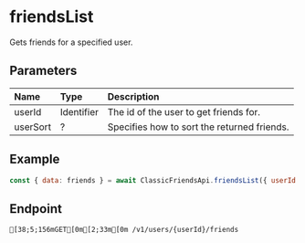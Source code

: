 
# friendsList
Gets friends for a specified user.


## Parameters
| Name     | Type       | Description                                 |
| :------- | :--------- | :------------------------------------------ |
| userId   | Identifier | The id of the user to get friends for.      |
| userSort | ?          | Specifies how to sort the returned friends. |



## Example
```js copy showLineNumbers
const { data: friends } = await ClassicFriendsApi.friendsList({ userId: 45348281 }); 
```

## Endpoint
```ansi
[38;5;156mGET[0m[2;33m[0m /v1/users/{userId}/friends
```
  